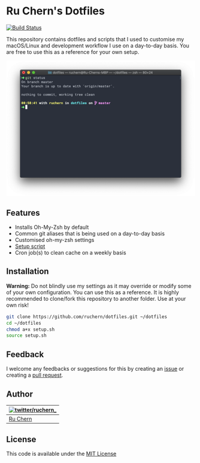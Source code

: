 # Ru Chern's Dotfiles

[![Build Status](https://travis-ci.org/ruchern/dotfiles.svg?branch=master)](https://travis-ci.org/ruchern/dotfiles)

This repository contains dotfiles and scripts that I used to customise my macOS/Linux and development workflow I use on a day-to-day basis. You are free to use this as a reference for your own setup.

![Terminal](terminal.png)

## Features

- Installs Oh-My-Zsh by default
- Common git aliases that is being used on a day-to-day basis
- Customised oh-my-zsh settings
- [Setup script](setup.sh)
- Cron job(s) to clean cache on a weekly basis

## Installation

**Warning:** Do not blindly use my settings as it may override or modify some of your own configuration. You can use this as a reference. It is highly recommended to clone/fork this repository to another folder. Use at your own risk!

```bash
git clone https://github.com/ruchern/dotfiles.git ~/dotfiles
cd ~/dotfiles
chmod a+x setup.sh
source setup.sh
```

## Feedback

I welcome any feedbacks or suggestions for this by creating an [issue](https://github.com/ruchern/dotfiles/issues) or creating a [pull request](https://github.com/ruchern/dotfiles/pulls).

## Author

| [![twitter/ruchern_](http://gravatar.com/avatar/ca46c3c4924097de7e4d92f80cda8e21)](https://twitter.com/ruchern_ "Follow @ruchern_ on Twitter") |
|---|
| [Ru Chern](https://ruchern.com) |

## License

This code is available under the [MIT License](LICENSE)
